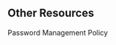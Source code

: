 <!-- Unsupported block type: table_of_contents -->





## Other Resources 

Password Management Policy 





